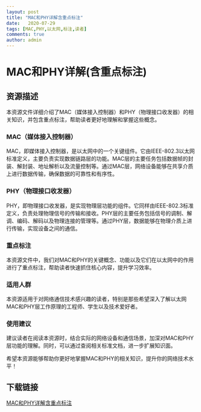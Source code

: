 ```yaml
---
layout: post
title: "MAC和PHY详解含重点标注"
date:   2020-07-29
tags: [MAC,PHY,以太网,标注,读者]
comments: true
author: admin
---
```

# MAC和PHY详解(含重点标注)

## 资源描述

本资源文件详细介绍了MAC（媒体接入控制器）和PHY（物理接口收发器）的相关知识，并包含重点标注，帮助读者更好地理解和掌握这些概念。

### MAC（媒体接入控制器）

MAC，即媒体接入控制器，是以太网中的一个关键组件。它由IEEE-802.3以太网标准定义，主要负责实现数据链路层的功能。MAC层的主要任务包括数据帧的封装、解封装、地址解析以及流量控制等。通过MAC层，网络设备能够在共享介质上进行数据传输，确保数据的可靠性和有序性。

### PHY（物理接口收发器）

PHY，即物理接口收发器，是实现物理层功能的组件。它同样由IEEE-802.3标准定义，负责处理物理信号的传输和接收。PHY层的主要任务包括信号的调制、解调、编码、解码以及物理连接的管理等。通过PHY层，数据能够在物理介质上进行传输，实现设备之间的通信。

### 重点标注

本资源文件中，我们对MAC和PHY的关键概念、功能以及它们在以太网中的作用进行了重点标注，帮助读者快速抓住核心内容，提升学习效率。

### 适用人群

本资源适用于对网络通信技术感兴趣的读者，特别是那些希望深入了解以太网MAC和PHY层工作原理的工程师、学生以及技术爱好者。

### 使用建议

建议读者在阅读本资源时，结合实际的网络设备和通信场景，加深对MAC和PHY层功能的理解。同时，可以通过查阅相关标准文档，进一步扩展知识面。

希望本资源能够帮助你更好地掌握MAC和PHY的相关知识，提升你的网络技术水平！

## 下载链接

[MAC和PHY详解含重点标注](https://pan.quark.cn/s/40935c8a6810)